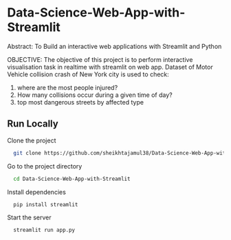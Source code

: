 
# Data-Science-Web-App-with-Streamlit

Abstract: To Build an interactive web applications with Streamlit and Python

OBJECTIVE: The objective of this project is to perform interactive visualisation task in realtime with streamlit on web app. Dataset of Motor Vehicle collision crash of New York city is used to check:

1. where are the most people injured?
2. How many collisions occur during a given time of day?
3. top most dangerous streets by affected type




## Run Locally

Clone the project

```bash
  git clone https://github.com/sheikhtajamul38/Data-Science-Web-App-with-Streamlit.git
```

Go to the project directory

```bash
  cd Data-Science-Web-App-with-Streamlit
```

Install dependencies

```bash
  pip install streamlit
```

Start the server

```bash
  streamlit run app.py
```

